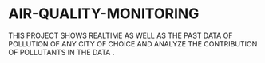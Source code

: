 # AIR-QUALITY-MONITORING
THIS PROJECT SHOWS REALTIME AS WELL AS THE PAST DATA OF POLLUTION OF ANY CITY OF CHOICE AND ANALYZE THE CONTRIBUTION OF POLLUTANTS IN THE DATA .
